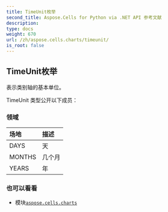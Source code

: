 ```yaml
---
title: TimeUnit枚举
second_title: Aspose.Cells for Python via .NET API 参考文献
description:
type: docs
weight: 670
url: /zh/aspose.cells.charts/timeunit/
is_root: false
---
```

## TimeUnit枚举
表示类别轴的基本单位。



TimeUnit 类型公开以下成员：

### 领域
|场地|描述|
| :- | :- |
| DAYS |天|
| MONTHS |几个月|
| YEARS |年|



### 也可以看看
* 模块[`aspose.cells.charts`](..)
